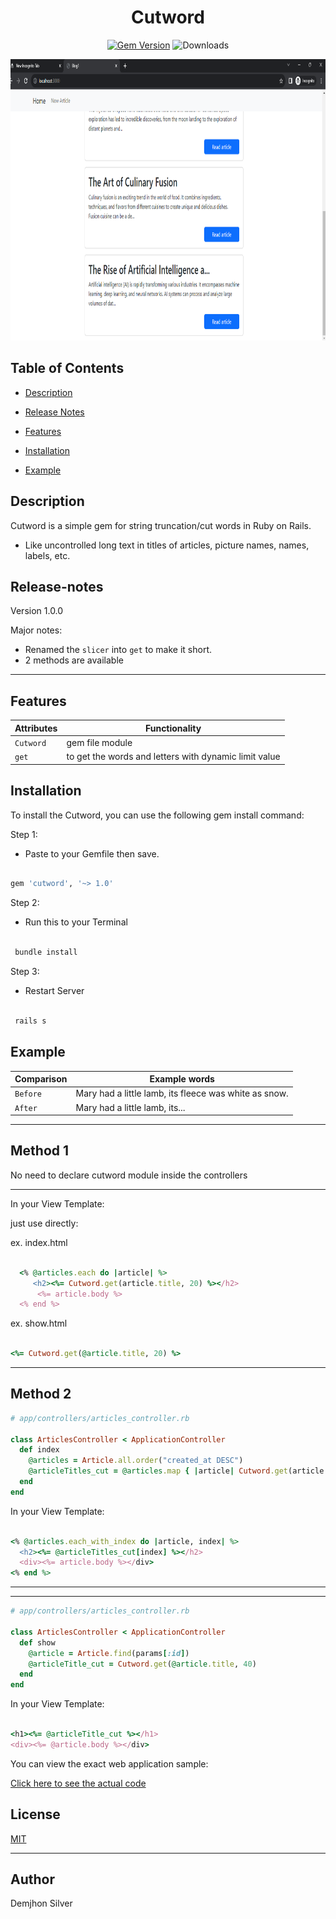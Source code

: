 <div align="center">

<h1>Cutword</h1>


[![Gem Version](https://img.shields.io/gem/v/cutword.svg?logo=ruby&style=flat-square&label=Latest&color=brightgreen)](https://rubygems.org/gems/cutword)
![Downloads](https://img.shields.io/gem/dt/cutword.svg?&style=flat-square&label=Downloads&color=orange)


</div>

</div>

</div>
<p align="center">

<img src="https://raw.githubusercontent.com/demjhonsilver/cutword/main/public/screenshot.png" alt="Logo" width="800" height="450"/>

</p>

## Table of Contents



- [Description](#description)

- [Release Notes](#release-notes)

- [Features](#features)

- [Installation](#installation)

- [Example](#example)



## Description



Cutword is a simple gem for string truncation/cut words in Ruby on Rails.

- Like uncontrolled long text in titles of articles, picture names, names, labels, etc.


## Release-notes

Version 1.0.0



Major notes:

- Renamed the `slicer` into `get` to make it short.
- 2 methods are available

-------



## Features



Attributes  |  Functionality |
------ | -------- |
`Cutword` | gem file module | 
`get` | to get the words and letters with dynamic limit value |


## Installation


To install the Cutword, you can use the following gem install command:


Step 1:

- Paste to your Gemfile then save.


```bash

gem 'cutword', '~> 1.0'

```

Step 2:

- Run this to your Terminal

```bash

 bundle install

```


Step 3:

- Restart Server

```bash

 rails s

```

## Example



Comparison |  Example words |
------ | -------- |
`Before` | Mary had a little lamb, its fleece was white as snow. | 
`After` | Mary had a little lamb, its...|


------------
Method 1
----------
No need to declare cutword module inside the controllers

--------------
In your View Template:

just use directly:

ex. index.html

```rb

  <% @articles.each do |article| %>
     <h2><%= Cutword.get(article.title, 20) %></h2>
      <%= article.body %>
  <% end %>

```

ex. show.html

```rb

<%= Cutword.get(@article.title, 20) %>

```
----------------
Method 2
--------------


```rb
# app/controllers/articles_controller.rb

class ArticlesController < ApplicationController
  def index
    @articles = Article.all.order("created_at DESC")
    @articleTitles_cut = @articles.map { |article| Cutword.get(article.title, 40) }
  end
end
```


In your View Template:

```rb

<% @articles.each_with_index do |article, index| %>
  <h2><%= @articleTitles_cut[index] %></h2>
  <div><%= article.body %></div>
<% end %>

```

--------------------

-----------------

```rb
# app/controllers/articles_controller.rb

class ArticlesController < ApplicationController
  def show
    @article = Article.find(params[:id])
    @articleTitle_cut = Cutword.get(@article.title, 40)
  end
end

```

In your View Template:

```rb

<h1><%= @articleTitle_cut %></h1>
<div><%= @article.body %></div>

```

You can view the exact web application sample:

[Click here to see the actual code](https://github.com/demjhonsilver/ruby-on-rails-articles)


## License


[MIT](http://www.opensource.org/licenses/MIT)



----------------------------------------------------

## Author



Demjhon Silver
